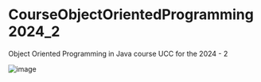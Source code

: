 # CourseObjectOrientedProgramming2024_2
Object Oriented Programming in Java course UCC for the 2024 - 2


![image](https://github.com/user-attachments/assets/f22b1468-ab9c-4101-ab30-a5e28d4512d1)
